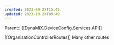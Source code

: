 ```yaml
---
created: 2023-09-22T15:45
updated: 2023-10-24T09:49
---
```


Parent:: [[DynaMiX.DeviceConfig.Services.API]]

[[OrganisationControllerRoutes]]
Many other routes